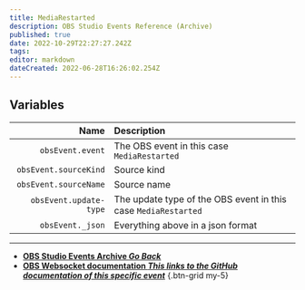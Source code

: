 ```yaml
---
title: MediaRestarted
description: OBS Studio Events Reference (Archive)
published: true
date: 2022-10-29T22:27:27.242Z
tags: 
editor: markdown
dateCreated: 2022-06-28T16:26:02.254Z
---
```


## Variables
Name | Description
----:|:------------
`obsEvent.event` | The OBS event in this case `MediaRestarted`
`obsEvent.sourceKind` | Source kind
`obsEvent.sourceName` | Source name
`obsEvent.update-type` | The update type of the OBS event in this case `MediaRestarted`
`obsEvent._json` | Everything above in a json format

---

- [<i class="mdi mdi-chevron-left"></i>**OBS Studio Events Archive *Go Back***](/Broadcasters/OBS/Archive/Events)
- [<i class="mdi mdi-github"></i> **OBS Websocket documentation *This links to the GitHub documentation of this specific event***](https://github.com/obsproject/obs-websocket/blob/4.x-current/docs/generated/protocol.md#mediarestarted)
{.btn-grid my-5}
